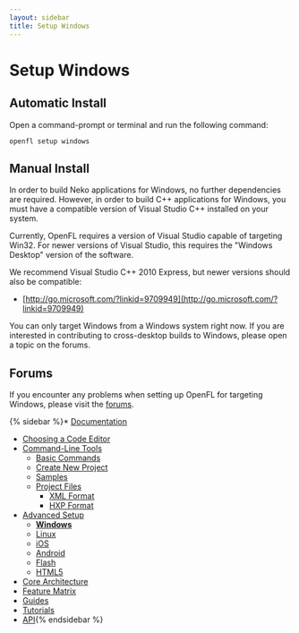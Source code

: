 ```yaml
---
layout: sidebar
title: Setup Windows
---
```


 <a href="https://github.com/openfl/learn-openfl/edit/master/docs/advanced_setup/windows.md" class="btn btn-default pull-right" style="margin-top: 16px" role="button" target="_blank"><span class="glyphicon glyphicon-pencil"></span></a>

# Setup Windows

## Automatic Install

Open a command-prompt or terminal and run the following command:

    openfl setup windows

## Manual Install

In order to build Neko applications for Windows, no further dependencies are required. However, in order to build C++ applications for Windows, you must have a compatible version of Visual Studio C++ installed on your system.

Currently, OpenFL requires a version of Visual Studio capable of targeting Win32. For newer versions of Visual Studio, this requires the "Windows Desktop" version of the software.

We recommend Visual Studio C++ 2010 Express, but newer versions should also be compatible:

 * [http://go.microsoft.com/?linkid=9709949](http://go.microsoft.com/?linkid=9709949)

You can only target Windows from a Windows system right now. If you are interested in contributing to cross-desktop builds to Windows, please open a topic on the forums.

## Forums

If you encounter any problems when setting up OpenFL for targeting Windows, please visit the [forums](http://community.openfl.org/c/help).



{% sidebar %}* [Documentation](/learn/docs/)
   * [Choosing a Code Editor](/learn/docs/choosing-a-code-editor/)
   * [Command-Line Tools](/learn/docs/command-line-tools/)
      * [Basic Commands](/learn/docs/command-line-tools/basic-commands/)
      * [Create New Project](/learn/docs/command-line-tools/create-new-project/)
      * [Samples](/learn/docs/command-line-tools/samples/)
      * [Project Files](/learn/docs/command-line-tools/project-files/)
         * [XML Format](/learn/docs/command-line-tools/project-files/xml-format/)
         * [HXP Format](/learn/docs/command-line-tools/project-files/hxp-format/)
   * [Advanced Setup](/learn/docs/advanced-setup/)
      * [__Windows__](/learn/docs/advanced-setup/windows/)
      * [Linux](/learn/docs/advanced-setup/linux/)
      * [iOS](/learn/docs/advanced-setup/ios/)
      * [Android](/learn/docs/advanced-setup/android/)
      * [Flash](/learn/docs/advanced-setup/flash/)
      * [HTML5](/learn/docs/advanced-setup/html5/)
   * [Core Architecture](/learn/docs/core-architecture/)
   * [Feature Matrix](/learn/docs/feature-matrix/)
* [Guides](/learn/guides/)
* [Tutorials](/learn/tutorials/)
* [API](http://api.openfl.org/){% endsidebar %}
